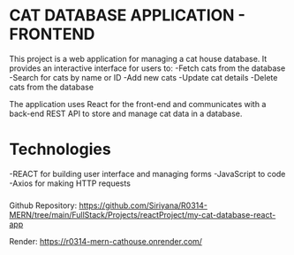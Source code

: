 # CAT DATABASE APPLICATION - FRONTEND

This project is a web application for managing a cat house database. It provides an interactive interface for users to:
    -Fetch cats from the database
    -Search for cats by name or ID
    -Add new cats
    -Update cat details
    -Delete cats from the database

The application uses React for the front-end and communicates with a back-end REST API to store and manage cat data in a database.

# Technologies

-REACT for building user interface and managing forms
-JavaScript to code 
-Axios for making HTTP requests

### 

Github Repository: https://github.com/Siriyana/R0314-MERN/tree/main/FullStack/Projects/reactProject/my-cat-database-react-app

Render: https://r0314-mern-cathouse.onrender.com/ 
